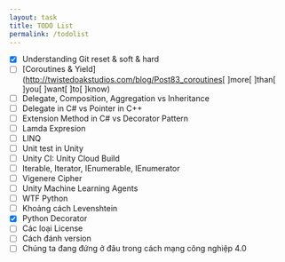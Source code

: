 ```yaml
---
layout: task
title: TODO List
permalink: /todolist
---
```


- [x] Understanding Git reset & soft & hard
- [ ] [Coroutines & Yield](http://twistedoakstudios.com/blog/Post83_coroutines[ ]more[ ]than[ ]you[ ]want[ ]to[ ]know)
- [ ] Delegate, Composition, Aggregation vs Inheritance
- [ ] Delegate in C# vs Pointer in C++
- [ ] Extension Method in C# vs Decorator Pattern
- [ ] Lamda Expresion
- [ ] LINQ
- [ ] Unit test in Unity
- [ ] Unity CI: Unity Cloud Build
- [ ] Iterable, Iterator, IEnumerable, IEnumerator
- [ ] Vigenere Cipher
- [ ] Unity Machine Learning Agents
- [ ] WTF Python
- [ ] Khoảng cách Levenshtein
- [x] Python Decorator
- [ ] Các loại License 
- [ ] Cách đánh version
- [ ] Chúng ta đang đứng ở đâu trong cách mạng công nghiệp 4.0